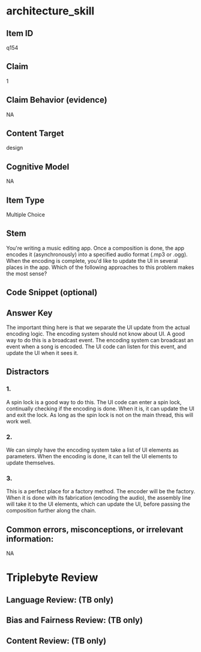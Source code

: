# architecture_skill

## Item ID
q154

## Claim
1

## Claim Behavior (evidence)
NA

## Content Target
design

## Cognitive Model
NA

## Item Type
Multiple Choice

## Stem
You're writing a music editing app. Once a composition is done, the app encodes it (asynchronously) into a specified audio format (.mp3 or .ogg). When the encoding is complete, you'd like to update the UI in several places in the app. Which of the following approaches to this problem makes the most sense?

## Code Snippet (optional)


## Answer Key
The important thing here is that we separate the UI update from the actual encoding logic. The encoding system should not know about UI. A good way to do this is a broadcast event. The encoding system can broadcast an event when a song is encoded. The UI code can listen for this event, and update the UI when it sees it.

## Distractors

### 1.
A spin lock is a good way to do this. The UI code can enter a spin lock, continually checking if the encoding is done. When it is, it can update the UI and exit the lock. As long as the spin lock is not on the main thread, this will work well.

### 2.
We can simply have the encoding system take a list of UI elements as parameters. When the encoding is done, it can tell the UI elements to update themselves.

### 3.
This is a perfect place for a factory method. The encoder will be the factory. When it is done with its fabrication (encoding the audio), the assembly line will take it to the UI elements, which can update the UI, before passing the composition further along the chain.

## Common errors, misconceptions, or irrelevant information:
NA

# Triplebyte Review


## Language Review: (TB only)


## Bias and Fairness Review: (TB only)


## Content Review: (TB only)

